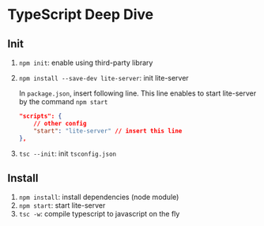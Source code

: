 # TypeScript Deep Dive

## Init

1. `npm init`: enable using third-party library
2. `npm install --save-dev lite-server`: init lite-server
    
    In `package.json`, insert following line.
    This line enables to start lite-server by the command `npm start`
    ```json
    "scripts": {
        // other config
        "start": "lite-server" // insert this line
    },
    ```
3. `tsc --init`: init `tsconfig.json`

## Install

1. `npm install`: install dependencies (node module)
2. `npm start`: start lite-server
3. `tsc -w`: compile typescript to javascript on the fly